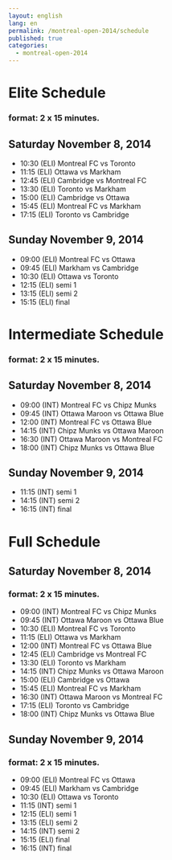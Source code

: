 ```yaml
---
layout: english
lang: en
permalink: /montreal-open-2014/schedule
published: true
categories:
  - montreal-open-2014
---
```


# Elite Schedule

### format: 2 x 15 minutes.

## Saturday November 8, 2014

* 10:30 (ELI) Montreal FC vs Toronto
* 11:15 (ELI) Ottawa vs Markham
* 12:45 (ELI) Cambridge vs Montreal FC
* 13:30 (ELI) Toronto vs Markham
* 15:00 (ELI) Cambridge vs Ottawa
* 15:45 (ELI) Montreal FC vs Markham
* 17:15 (ELI) Toronto vs Cambridge

## Sunday November 9, 2014

* 09:00 (ELI) Montreal FC vs Ottawa
* 09:45 (ELI) Markham vs Cambridge
* 10:30 (ELI) Ottawa vs Toronto
* 12:15 (ELI) semi 1
* 13:15 (ELI) semi 2
* 15:15 (ELI) final

# Intermediate Schedule

### format: 2 x 15 minutes.

## Saturday November 8, 2014

* 09:00 (INT) Montreal FC vs Chipz Munks
* 09:45 (INT) Ottawa Maroon vs Ottawa Blue
* 12:00 (INT) Montreal FC vs Ottawa Blue
* 14:15 (INT) Chipz Munks vs Ottawa Maroon
* 16:30 (INT) Ottawa Maroon vs Montreal FC
* 18:00 (INT) Chipz Munks vs Ottawa Blue

## Sunday November 9, 2014

* 11:15 (INT) semi 1
* 14:15 (INT) semi 2
* 16:15 (INT) final

# Full Schedule

## Saturday November 8, 2014

### format: 2 x 15 minutes.

* 09:00 (INT) Montreal FC vs Chipz Munks
* 09:45 (INT) Ottawa Maroon vs Ottawa Blue
* 10:30 (ELI) Montreal FC vs Toronto
* 11:15 (ELI) Ottawa vs Markham
* 12:00 (INT) Montreal FC vs Ottawa Blue
* 12:45 (ELI) Cambridge vs Montreal FC
* 13:30 (ELI) Toronto vs Markham
* 14:15 (INT) Chipz Munks vs Ottawa Maroon
* 15:00 (ELI) Cambridge vs Ottawa
* 15:45 (ELI) Montreal FC vs Markham
* 16:30 (INT) Ottawa Maroon vs Montreal FC
* 17:15 (ELI) Toronto vs Cambridge
* 18:00 (INT) Chipz Munks vs Ottawa Blue

## Sunday November 9, 2014

### format: 2 x 15 minutes.

* 09:00 (ELI) Montreal FC vs Ottawa
* 09:45 (ELI) Markham vs Cambridge
* 10:30 (ELI) Ottawa vs Toronto
* 11:15 (INT) semi 1
* 12:15 (ELI) semi 1
* 13:15 (ELI) semi 2
* 14:15 (INT) semi 2
* 15:15 (ELI) final
* 16:15 (INT) final
